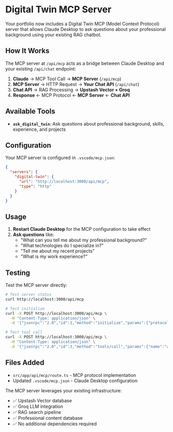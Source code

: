 # Digital Twin MCP Server

Your portfolio now includes a Digital Twin MCP (Model Context Protocol) server that allows Claude Desktop to ask questions about your professional background using your existing RAG chatbot.

## How It Works

The MCP server at `/api/mcp` acts as a bridge between Claude Desktop and your existing `/api/chat` endpoint:

1. **Claude** → MCP Tool Call → **MCP Server** (`/api/mcp`)
2. **MCP Server** → HTTP Request → **Your Chat API** (`/api/chat`) 
3. **Chat API** → RAG Processing → **Upstash Vector + Groq**
4. **Response** ← MCP Protocol ← **MCP Server** ← **Chat API**

## Available Tools

- **`ask_digital_twin`**: Ask questions about professional background, skills, experience, and projects

## Configuration

Your MCP server is configured in `.vscode/mcp.json`:

```json
{
  "servers": {
    "digital-twin": {
      "url": "http://localhost:3000/api/mcp",
      "type": "http"
    }
  }
}
```

## Usage

1. **Restart Claude Desktop** for the MCP configuration to take effect
2. **Ask questions** like:
   - "What can you tell me about my professional background?"
   - "What technologies do I specialize in?"
   - "Tell me about my recent projects"
   - "What is my work experience?"

## Testing

Test the MCP server directly:

```bash
# Test server status
curl http://localhost:3000/api/mcp

# Test initialize
curl -X POST http://localhost:3000/api/mcp \
  -H "Content-Type: application/json" \
  -d '{"jsonrpc":"2.0","id":1,"method":"initialize","params":{"protocolVersion":"2024-11-05","capabilities":{},"clientInfo":{"name":"test","version":"1.0.0"}}}'

# Test tool call
curl -X POST http://localhost:3000/api/mcp \
  -H "Content-Type: application/json" \
  -d '{"jsonrpc":"2.0","id":3,"method":"tools/call","params":{"name":"ask_digital_twin","arguments":{"question":"Tell me about your skills"}}}'
```

## Files Added

- `src/app/api/mcp/route.ts` - MCP protocol implementation
- Updated `.vscode/mcp.json` - Claude Desktop configuration

The MCP server leverages your existing infrastructure:
- ✅ Upstash Vector database
- ✅ Groq LLM integration  
- ✅ RAG search pipeline
- ✅ Professional content database
- ✅ No additional dependencies required